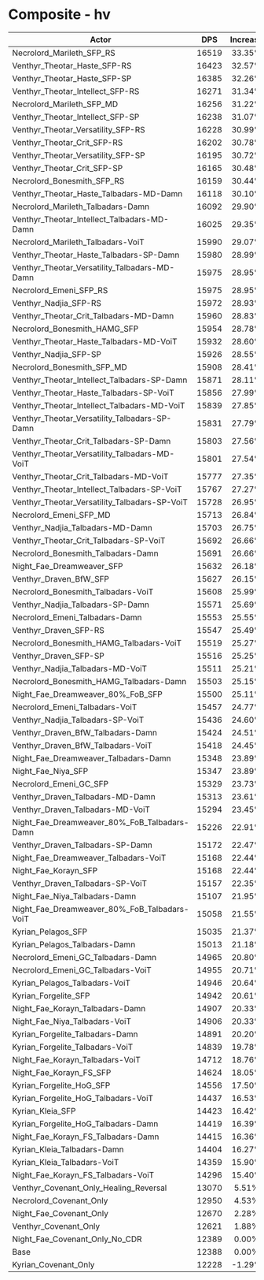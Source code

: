 # Composite - hv
| Actor | DPS | Increase |
|---|:---:|:---:|
|Necrolord_Marileth_SFP_RS|16519|33.35%|
|Venthyr_Theotar_Haste_SFP-RS|16423|32.57%|
|Venthyr_Theotar_Haste_SFP-SP|16385|32.26%|
|Venthyr_Theotar_Intellect_SFP-RS|16271|31.34%|
|Necrolord_Marileth_SFP_MD|16256|31.22%|
|Venthyr_Theotar_Intellect_SFP-SP|16238|31.07%|
|Venthyr_Theotar_Versatility_SFP-RS|16228|30.99%|
|Venthyr_Theotar_Crit_SFP-RS|16202|30.78%|
|Venthyr_Theotar_Versatility_SFP-SP|16195|30.72%|
|Venthyr_Theotar_Crit_SFP-SP|16165|30.48%|
|Necrolord_Bonesmith_SFP_RS|16159|30.44%|
|Venthyr_Theotar_Haste_Talbadars-MD-Damn|16118|30.10%|
|Necrolord_Marileth_Talbadars-Damn|16092|29.90%|
|Venthyr_Theotar_Intellect_Talbadars-MD-Damn|16025|29.35%|
|Necrolord_Marileth_Talbadars-VoiT|15990|29.07%|
|Venthyr_Theotar_Haste_Talbadars-SP-Damn|15980|28.99%|
|Venthyr_Theotar_Versatility_Talbadars-MD-Damn|15975|28.95%|
|Necrolord_Emeni_SFP_RS|15975|28.95%|
|Venthyr_Nadjia_SFP-RS|15972|28.93%|
|Venthyr_Theotar_Crit_Talbadars-MD-Damn|15960|28.83%|
|Necrolord_Bonesmith_HAMG_SFP|15954|28.78%|
|Venthyr_Theotar_Haste_Talbadars-MD-VoiT|15932|28.60%|
|Venthyr_Nadjia_SFP-SP|15926|28.55%|
|Necrolord_Bonesmith_SFP_MD|15908|28.41%|
|Venthyr_Theotar_Intellect_Talbadars-SP-Damn|15871|28.11%|
|Venthyr_Theotar_Haste_Talbadars-SP-VoiT|15856|27.99%|
|Venthyr_Theotar_Intellect_Talbadars-MD-VoiT|15839|27.85%|
|Venthyr_Theotar_Versatility_Talbadars-SP-Damn|15831|27.79%|
|Venthyr_Theotar_Crit_Talbadars-SP-Damn|15803|27.56%|
|Venthyr_Theotar_Versatility_Talbadars-MD-VoiT|15801|27.54%|
|Venthyr_Theotar_Crit_Talbadars-MD-VoiT|15777|27.35%|
|Venthyr_Theotar_Intellect_Talbadars-SP-VoiT|15767|27.27%|
|Venthyr_Theotar_Versatility_Talbadars-SP-VoiT|15728|26.95%|
|Necrolord_Emeni_SFP_MD|15713|26.84%|
|Venthyr_Nadjia_Talbadars-MD-Damn|15703|26.75%|
|Venthyr_Theotar_Crit_Talbadars-SP-VoiT|15692|26.66%|
|Necrolord_Bonesmith_Talbadars-Damn|15691|26.66%|
|Night_Fae_Dreamweaver_SFP|15632|26.18%|
|Venthyr_Draven_BfW_SFP|15627|26.15%|
|Necrolord_Bonesmith_Talbadars-VoiT|15608|25.99%|
|Venthyr_Nadjia_Talbadars-SP-Damn|15571|25.69%|
|Necrolord_Emeni_Talbadars-Damn|15553|25.55%|
|Venthyr_Draven_SFP-RS|15547|25.49%|
|Necrolord_Bonesmith_HAMG_Talbadars-VoiT|15519|25.27%|
|Venthyr_Draven_SFP-SP|15516|25.25%|
|Venthyr_Nadjia_Talbadars-MD-VoiT|15511|25.21%|
|Necrolord_Bonesmith_HAMG_Talbadars-Damn|15503|25.15%|
|Night_Fae_Dreamweaver_80%_FoB_SFP|15500|25.11%|
|Necrolord_Emeni_Talbadars-VoiT|15457|24.77%|
|Venthyr_Nadjia_Talbadars-SP-VoiT|15436|24.60%|
|Venthyr_Draven_BfW_Talbadars-Damn|15424|24.51%|
|Venthyr_Draven_BfW_Talbadars-VoiT|15418|24.45%|
|Night_Fae_Dreamweaver_Talbadars-Damn|15348|23.89%|
|Night_Fae_Niya_SFP|15347|23.89%|
|Necrolord_Emeni_GC_SFP|15329|23.73%|
|Venthyr_Draven_Talbadars-MD-Damn|15313|23.61%|
|Venthyr_Draven_Talbadars-MD-VoiT|15294|23.45%|
|Night_Fae_Dreamweaver_80%_FoB_Talbadars-Damn|15226|22.91%|
|Venthyr_Draven_Talbadars-SP-Damn|15172|22.47%|
|Night_Fae_Dreamweaver_Talbadars-VoiT|15168|22.44%|
|Night_Fae_Korayn_SFP|15168|22.44%|
|Venthyr_Draven_Talbadars-SP-VoiT|15157|22.35%|
|Night_Fae_Niya_Talbadars-Damn|15107|21.95%|
|Night_Fae_Dreamweaver_80%_FoB_Talbadars-VoiT|15058|21.55%|
|Kyrian_Pelagos_SFP|15035|21.37%|
|Kyrian_Pelagos_Talbadars-Damn|15013|21.18%|
|Necrolord_Emeni_GC_Talbadars-Damn|14965|20.80%|
|Necrolord_Emeni_GC_Talbadars-VoiT|14955|20.71%|
|Kyrian_Pelagos_Talbadars-VoiT|14946|20.64%|
|Kyrian_Forgelite_SFP|14942|20.61%|
|Night_Fae_Korayn_Talbadars-Damn|14907|20.33%|
|Night_Fae_Niya_Talbadars-VoiT|14906|20.33%|
|Kyrian_Forgelite_Talbadars-Damn|14891|20.20%|
|Kyrian_Forgelite_Talbadars-VoiT|14839|19.78%|
|Night_Fae_Korayn_Talbadars-VoiT|14712|18.76%|
|Night_Fae_Korayn_FS_SFP|14624|18.05%|
|Kyrian_Forgelite_HoG_SFP|14556|17.50%|
|Kyrian_Forgelite_HoG_Talbadars-VoiT|14437|16.53%|
|Kyrian_Kleia_SFP|14423|16.42%|
|Kyrian_Forgelite_HoG_Talbadars-Damn|14419|16.39%|
|Night_Fae_Korayn_FS_Talbadars-Damn|14415|16.36%|
|Kyrian_Kleia_Talbadars-Damn|14404|16.27%|
|Kyrian_Kleia_Talbadars-VoiT|14359|15.90%|
|Night_Fae_Korayn_FS_Talbadars-VoiT|14296|15.40%|
|Venthyr_Covenant_Only_Healing_Reversal|13070|5.51%|
|Necrolord_Covenant_Only|12950|4.53%|
|Night_Fae_Covenant_Only|12670|2.28%|
|Venthyr_Covenant_Only|12621|1.88%|
|Night_Fae_Covenant_Only_No_CDR|12389|0.00%|
|Base|12388|0.00%|
|Kyrian_Covenant_Only|12228|-1.29%|
